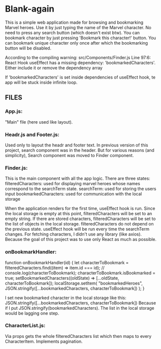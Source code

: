 # Blank-again

This is a simple web application made for browsing and bookmarking Marvel heroes.
Use it by just typing the name of the Marvel character. No need to press any search button (which doesn't exist btw).
You can bookmark character by just pressing 'Bookmark this character!' button.
You can bookmark unique character only once after which the bookmarking button will be disabled.

According to the compiling warning:
src/Components/Finder.js
  Line 97:6:  React Hook useEffect has a missing dependency: 'bookmarkedCharacters'. Either include it or remove the dependency array
 
If 'bookmarkedCharacters' is set inside dependencies of useEffect hook, te app will be stuck inside infinite loop.

## FILES

### App.js:

"Main" file (here used like layout).

### Headr.js and Footer.js:

Used only to layout the headr and footer text.
In previous version of this project, search component was in the header. But for various reasons (and simplicity), Search component was moved to Finder component.

### Finder.js:

This is the main component with all the app logic.
There are three states:
filteredCharacters: used for displaying marvel heroes whose names correspond to the searchTerm state.
searchTerm: used for storing the users input
bookmarkedCharacters: used for communication with the local storage

When the application renders for the first time, useEffect hook is run. Since the local storage is empty at this point, filteredCharacters will be set to an empty string.
If there are stored characters, filteredCharacters will be set to the list of objects in the local storage. filteredCharacters do not depend on the previous state.
useEffect hook will be run every time the searchTerm changes.
For fetching characters, I didn't use any library (like axios). Because the goal of this project was to use only React as much as possible.

### onBookmarkHandler:

  function onBookmarkHandler(id) {
    let characterToBookmark = filteredCharacters.find((item) => item.id === id);
    // console.log(characterToBookmark);
    characterToBookmark.isBookmarked = true;
    setBookmarkedCharacters((oldState) => [...oldState, characterToBookmark]);
    localStorage.setItem(
      "bookmarkedHeroes",
      JSON.stringify([...bookmarkedCharacters, characterToBookmark])
    );
  }
  
I set new bookmarked character in the local storage like this: JSON.stringify([...bookmarkedCharacters, characterToBookmark])
Because if I put JSON.stringify(bookmarkedCharacters).
The list in the local storage would be lagging one step.

### CharacterList.js:

Via props gets the whole filteredCharacters list which then maps to every CharacterItem. Implements pagination.

